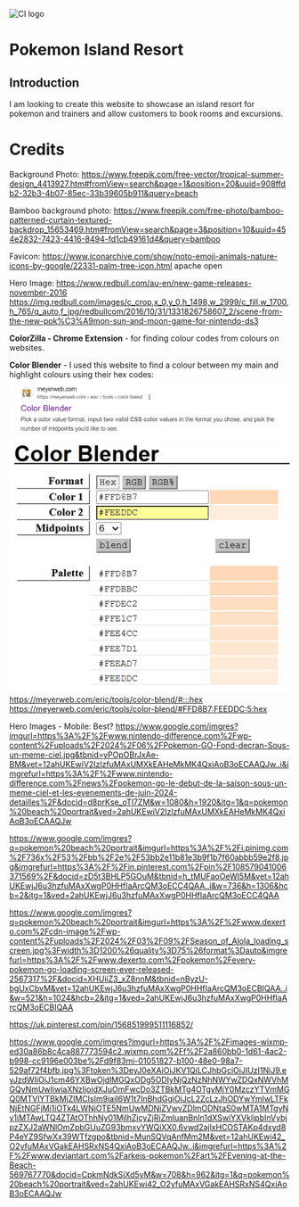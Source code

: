 ![CI logo](https://codeinstitute.s3.amazonaws.com/fullstack/ci_logo_small.png)

# Pokemon Island Resort

## Introduction

I am looking to create this website to showcase an island resort for pokemon and trainers and allow customers to book rooms and excursions.

# Credits

Background Photo:
https://www.freepik.com/free-vector/tropical-summer-design_4413927.htm#fromView=search&page=1&position=20&uuid=908ffdb2-32b3-4b07-85ec-33b39605b911&query=beach

Bamboo background photo:
https://www.freepik.com/free-photo/bamboo-patterned-curtain-textured-backdrop_15653469.htm#fromView=search&page=3&position=10&uuid=454e2832-7423-4416-8494-fd1cb49161d4&query=bamboo

Favicon:
https://www.iconarchive.com/show/noto-emoji-animals-nature-icons-by-google/22331-palm-tree-icon.html
apache open <source>

Hero Image:
https://www.redbull.com/au-en/new-game-releases-november-2016
https://img.redbull.com/images/c_crop,x_0,y_0,h_1498,w_2999/c_fill,w_1700,h_765/q_auto,f_jpg/redbullcom/2016/10/31/1331826758607_2/scene-from-the-new-pok%C3%A9mon-sun-and-moon-game-for-nintendo-ds3

**ColorZilla - Chrome Extension** - for finding colour codes from colours on websites.

**Color Blender** - I used this website to find a colour between my main and highlight colours using their hex codes:
![Color Blender](image.png)
![Color Blender showing the two colours I inputted to find midpoint](image-1.png)
https://meyerweb.com/eric/tools/color-blend/#:::hex
https://meyerweb.com/eric/tools/color-blend/#FFD8B7:FEEDDC:5:hex


Hero Images - Mobile:
Best?
https://www.google.com/imgres?imgurl=https%3A%2F%2Fwww.nintendo-difference.com%2Fwp-content%2Fuploads%2F2024%2F06%2FPokemon-GO-Fond-decran-Sous-un-meme-ciel.jpg&tbnid=yPOpOBrJxAe-BM&vet=12ahUKEwiV2IzlzfuMAxUMXkEAHeMkMK4QxiAoB3oECAAQJw..i&imgrefurl=https%3A%2F%2Fwww.nintendo-difference.com%2Fnews%2Fpokemon-go-le-debut-de-la-saison-sous-un-meme-ciel-et-les-evenements-de-juin-2024-detailles%2F&docid=d8prKse_oTl7ZM&w=1080&h=1920&itg=1&q=pokemon%20beach%20portrait&ved=2ahUKEwiV2IzlzfuMAxUMXkEAHeMkMK4QxiAoB3oECAAQJw


https://www.google.com/imgres?q=pokemon%20beach%20portrait&imgurl=https%3A%2F%2Fi.pinimg.com%2F736x%2F53%2Fbb%2F2e%2F53bb2e11b81e3b9f1b7f60abbb59e2f8.jpg&imgrefurl=https%3A%2F%2Fin.pinterest.com%2Fpin%2F108579041006371569%2F&docid=zD5t3BHLP5GOuM&tbnid=h_tMUFaoOeWl5M&vet=12ahUKEwjJ6u3hzfuMAxXwgP0HHfIaArcQM3oECC4QAA..i&w=736&h=1306&hcb=2&itg=1&ved=2ahUKEwjJ6u3hzfuMAxXwgP0HHfIaArcQM3oECC4QAA


https://www.google.com/imgres?q=pokemon%20beach%20portrait&imgurl=https%3A%2F%2Fwww.dexerto.com%2Fcdn-image%2Fwp-content%2Fuploads%2F2024%2F03%2F09%2FSeason_of_Alola_loading_screen.jpg%3Fwidth%3D1200%26quality%3D75%26format%3Dauto&imgrefurl=https%3A%2F%2Fwww.dexerto.com%2Fpokemon%2Fevery-pokemon-go-loading-screen-ever-released-2567317%2F&docid=XHUiiZ3_xZ8nnM&tbnid=nByzU-bgUxCbvM&vet=12ahUKEwjJ6u3hzfuMAxXwgP0HHfIaArcQM3oECBIQAA..i&w=521&h=1024&hcb=2&itg=1&ved=2ahUKEwjJ6u3hzfuMAxXwgP0HHfIaArcQM3oECBIQAA


https://uk.pinterest.com/pin/156851999511116852/

https://www.google.com/imgres?imgurl=https%3A%2F%2Fimages-wixmp-ed30a86b8c4ca887773594c2.wixmp.com%2Ff%2F2a860bb0-1d61-4ac2-b998-cc9196e003be%2Fd9f83mi-01051827-b100-48e0-98a7-529af72f4bfb.jpg%3Ftoken%3DeyJ0eXAiOiJKV1QiLCJhbGciOiJIUzI1NiJ9.eyJzdWIiOiJ1cm46YXBwOjdlMGQxODg5ODIyNjQzNzNhNWYwZDQxNWVhMGQyNmUwIiwiaXNzIjoidXJuOmFwcDo3ZTBkMTg4OTgyMjY0MzczYTVmMGQ0MTVlYTBkMjZlMCIsIm9iaiI6W1t7InBhdGgiOiJcL2ZcLzJhODYwYmIwLTFkNjEtNGFjMi1iOTk4LWNjOTE5NmUwMDNiZVwvZDlmODNtaS0wMTA1MTgyNy1iMTAwLTQ4ZTAtOThhNy01MjlhZjcyZjRiZmIuanBnIn1dXSwiYXVkIjpbInVybjpzZXJ2aWNlOmZpbGUuZG93bmxvYWQiXX0.6vwd2ajlxHCOSTAKp4dxyd8P4eYZ9SfwXx39WTfzgpo&tbnid=MunSQVqAnfMm2M&vet=12ahUKEwi42_O2yfuMAxVGakEAHSRxNS4QxiAoB3oECAAQJw..i&imgrefurl=https%3A%2F%2Fwww.deviantart.com%2Farkeis-pokemon%2Fart%2FEvening-at-the-Beach-569767770&docid=CpkmNdkSjXd5yM&w=708&h=962&itg=1&q=pokemon%20beach%20portrait&ved=2ahUKEwi42_O2yfuMAxVGakEAHSRxNS4QxiAoB3oECAAQJw